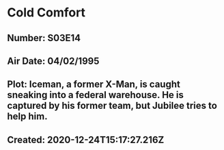 # Cold Comfort
## Number: S03E14
## Air Date: 04/02/1995
## Plot: Iceman, a former X-Man, is caught sneaking into a federal warehouse. He is captured by his former team, but Jubilee tries to help him.
## Created: 2020-12-24T15:17:27.216Z